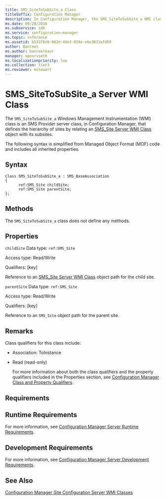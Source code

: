 ```yaml
---
title: SMS_SiteToSubSite_a Class
titleSuffix: Configuration Manager
description: In Configuration Manager, the SMS_SiteToSubSite_a WMI class is an SMS Provider server class that defines the hierarchy of sites by relating an SMS_Site Server WMI Class object with its subsites.
ms.date: 09/20/2016
ms.subservice: sdk
ms.service: configuration-manager
ms.topic: reference
ms.assetid: b53378c0-862d-4de3-934e-e6e3033afd59
author: Banreet
ms.author: banreetkaur
manager: apoorvseth
ms.localizationpriority: low
ms.collection: tier3
ms.reviewer: mstewart
---
```

# SMS_SiteToSubSite_a Server WMI Class
The `SMS_SiteToSubSite_a` Windows Management Instrumentation (WMI) class is an SMS Provider server class, in Configuration Manager, that defines the hierarchy of sites by relating an [SMS_Site Server WMI Class](../../../../../develop/reference/core/servers/configure/sms_site-server-wmi-class.md) object with its subsites.

 The following syntax is simplified from Managed Object Format (MOF) code and includes all inherited properties.

## Syntax

```
Class SMS_SiteToSubSite_a : SMS_BaseAssociation
{
      ref:SMS_Site childSite;
      ref:SMS_Site parentSite;
};
```

## Methods
 The `SMS_SiteToSubSite_a` class does not define any methods.

## Properties
 `childSite`
 Data type: `ref:SMS_Site`

 Access type: Read/Write

 Qualifiers: [key]

 Reference to an [SMS_Site Server WMI Class](../../../../../develop/reference/core/servers/configure/sms_site-server-wmi-class.md) object path for the child site.

 `parentSite`
 Data type: `ref:SMS_Site`

 Access type: Read/Write

 Qualifiers: [key]

 Reference to an `SMS_Site` object path for the parent site.

## Remarks
 Class qualifiers for this class include:

- Association: ToInstance

- Read (read-only)

  For more information about both the class qualifiers and the property qualifiers included in the Properties section, see [Configuration Manager Class and Property Qualifiers](../../../../../develop/reference/misc/class-and-property-qualifiers.md).

## Requirements

## Runtime Requirements
 For more information, see [Configuration Manager Server Runtime Requirements](../../../../../develop/core/reqs/server-runtime-requirements.md).

## Development Requirements
 For more information, see [Configuration Manager Server Development Requirements](../../../../../develop/core/reqs/server-development-requirements.md).

## See Also
 [Configuration Manager Site Configuration Server WMI Classes](../../../../../develop/reference/core/servers/configure/site-configuration-server-wmi-classes.md)
